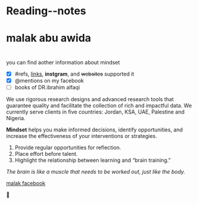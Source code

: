 # Reading--notes
# malak abu awida <h1> 


you can find  aother information about mindset
- [x]  #refs, [links](https://www.mindset-res.com/), **instgram**, and <del>websites</del> supported it 
- [x] @mentions on my facebook
- [ ] books of DR.ibrahim alfaqi

We use rigorous research designs and advanced research tools that guarantee quality and facilitate the collection of rich and impactful data. We currently serve clients in five countries: Jordan, KSA, UAE, Palestine and Nigeria.

**Mindset** helps you make informed decisions, identify opportunities, and increase the effectiveness of your interventions or strategies.


1. Provide regular opportunities for reflection.
1. Place effort before talent.
1. Highlight the relationship between learning and “brain training.”

*The brain is like a muscle that needs to be worked out, just like the body.*

[ malak facebook ](https://web.facebook.com/malak.abuawida/)

:pray:
